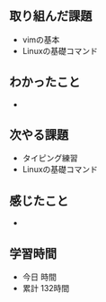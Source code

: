 ## 取り組んだ課題
- vimの基本
- Linuxの基礎コマンド
## わかったこと
- 
## 次やる課題
- タイピング練習
- Linuxの基礎コマンド
## 感じたこと
- 
## 学習時間
- 今日 時間
- 累計 132時間
